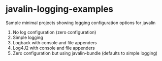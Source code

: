 # javalin-logging-examples

Sample minimal projects showing logging configuration options for javalin

1. No log configuration (zero configuration)
2. Simple logging
3. Logback with console and file appenders
4. Log4J2 with console and file appenders
5. Zero configuration but using javalin-bundle (defaults to simple logging)


